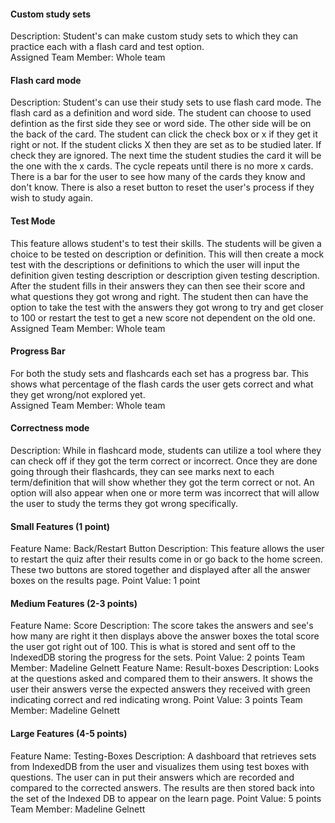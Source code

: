<h4>Custom study sets</h4>
    <p>Description: Student's can make custom study sets to which they can practice each with a flash card and test option.
    <br>Assigned Team Member: Whole team</p>
<h4>Flash card mode</h4>
    <p>Description: Student's can use their study sets to use flash card mode. The flash card as a definition and word side. The student can choose to used defintion as the first side they see or word side. The other side will be on the back of the card. The student can click the check box or x if they get it right or not. If the student clicks X then they are set as to be studied later. If check they are ignored. The next time the student studies the card it will be the one with the x cards. The cycle repeats until there is no more x cards. There is a bar for the user to see how many of the cards they know and don't know. There is also a reset button to reset the user's process if they wish to study again.</p>
<h4>Test Mode</h4>
    <p>This feature allows student's to test their skills. The students will be given a choice to be tested on description or definition. This will then create a mock test with the descriptions or definitions to which the user will input the definition given testing description or description given testing description. After the student fills in their answers they can then see their score and what questions they got wrong and right. The student then can have the option to take the test with the answers they got wrong to try and get closer to 100 or restart the test to get a new score not dependent on the old one.
    <br> Assigned Team Member: Whole team</p> 
<h4>Progress Bar</h4>
    <p> For both the study sets and flashcards each set has a progress bar. This shows what percentage of the flash cards the user gets correct and what they get wrong/not explored yet. 
    <br> Assigned Team Member: Whole team</p> 
 
<h4>Correctness mode</h4>
    <p>Description: While in flashcard mode, students can utilize a tool where they can check off if they got the term correct or incorrect. Once they are done going through their flashcards, they can see marks next to each term/definition that will show whether they got the term correct or not. An option will also appear when one or more term was incorrect that will allow the user to study the terms they got wrong specifically.</p> 

<h4>Small Features (1 point)</h4>
Feature Name: Back/Restart Button
Description: This feature allows the user to restart the quiz after their results come in or go back to the home screen. These two buttons are stored together and displayed after all the answer boxes on the results page.
Point Value: 1 point

<h4>Medium Features (2-3 points)</h4>
Feature Name: Score
Description: The score takes the answers and see's how many are right it then displays above the answer boxes the total score the user got right out of 100. This is what is stored and sent off to the IndexedDB storing the progress for the sets.
Point Value: 2 points
Team Member: Madeline Gelnett
Feature Name: Result-boxes
Description: Looks at the questions asked and compared them to their answers. It shows the user their answers verse the expected answers they received with green indicating correct and red indicating wrong.
Point Value: 3 points
Team Member: Madeline Gelnett
<h4>Large Features (4-5 points)</h4>
Feature Name: Testing-Boxes
Description: A dashboard that retrieves sets from IndexedDB from the user and visualizes them using test boxes with questions. The user can in put their answers which are recorded and compared to the corrected answers. The results are then stored back into the set of the Indexed DB to appear on the learn page.
Point Value: 5 points
Team Member: Madeline Gelnett
